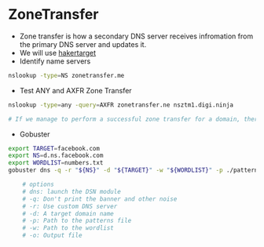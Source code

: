 # ZoneTransfer
- Zone transfer is how a secondary DNS server receives infromation from the primary DNS server and updates it.
- We will use [hakertarget](https://hackertarget.com/zone-transfer/)
- Identify name servers
```bash
nslookup -type=NS zonetransfer.me
```

- Test ANY and AXFR Zone Transfer
```bash
nslookup -type=any -query=AXFR zonetransfer.ne nsztm1.digi.ninja

# If we manage to perform a successful zone transfer for a domain, there is no need to continue enumerating this particular domain as this will extract all the available information.
```

- Gobuster
```bash
export TARGET=facebook.com
export NS=d.ns.facebook.com
export WORDLIST=numbers.txt
gobuster dns -q -r "${NS}" -d "${TARGET}" -w "${WORDLIST}" -p ./patterns.txt -o "gobuster_${TARGET}.txt"

	# options
	# dns: launch the DSN module
	# -q: Don't print the banner and other noise
	# -r: Use custom DNS server
	# -d: A target domain name
	# -p: Path to the patterns file
	# -w: Path to the wordlist
	# -o: Output file
```